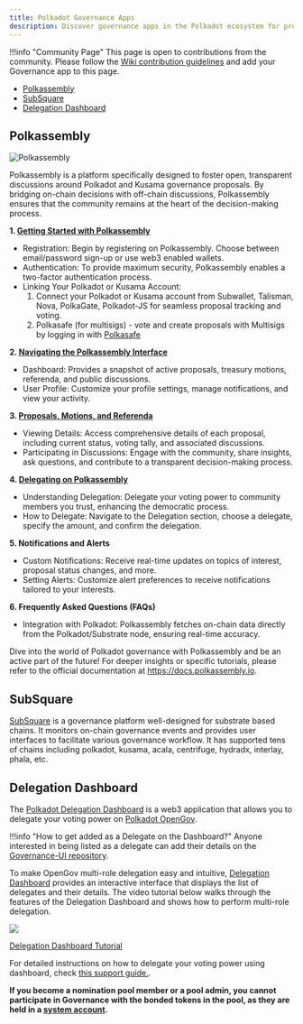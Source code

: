 ```yaml
---
title: Polkadot Governance Apps
description: Discover governance apps in the Polkadot ecosystem for proposals and voting.
---
```


!!!info "Community Page"
    This page is open to contributions from the community. Please follow the [Wiki contribution guidelines](https://github.com/w3f/polkadot-wiki#contributing-to-documentation) and add your Governance app to this page.

- [Polkassembly](#polkassembly)
- [SubSquare](#subsquare)
- [Delegation Dashboard](#delegation-dashboard)

## Polkassembly

![Polkassembly](https://github.com/w3f/polkadot-wiki/assets/874046/f2fc1032-ba81-465a-896c-51bd35efd435)

Polkassembly is a platform specifically designed to foster open, transparent discussions around
Polkadot and Kusama governance proposals. By bridging on-chain decisions with off-chain discussions,
Polkassembly ensures that the community remains at the heart of the decision-making process.

**1. [Getting Started with Polkassembly](https://polkadot.polkassembly.io/)**

  - Registration: Begin by registering on Polkassembly. Choose between email/password sign-up or use
  web3 enabled wallets.
  - Authentication: To provide maximum security, Polkassembly enables a two-factor authentication
  process.
  - Linking Your Polkadot or Kusama Account:
    1. Connect your Polkadot or Kusama account from Subwallet, Talisman, Nova, PolkaGate, Polkadot-JS
     for seamless proposal tracking and voting.
    2. Polkasafe (for multisigs) - vote and create proposals with Multisigs by logging in with [Polkasafe](https://polkasafe.xyz/)

**2. [Navigating the Polkassembly Interface](https://polkadot.polkassembly.io/opengov)**

  - Dashboard: Provides a snapshot of active proposals, treasury motions, referenda, and public
  discussions.
  - User Profile: Customize your profile settings, manage notifications, and view your activity.

**3. [Proposals, Motions, and Referenda](https://polkadot.polkassembly.io/big-spender)**

  - Viewing Details: Access comprehensive details of each proposal, including current status, voting
  tally, and associated discussions.
  - Participating in Discussions: Engage with the community, share insights, ask questions, and contribute to a transparent decision-making process.

**4. [Delegating on Polkassembly](https://polkadot.polkassembly.io/delegation)**

  - Understanding Delegation: Delegate your voting power to community members you trust, enhancing the
  democratic process.
  - How to Delegate: Navigate to the Delegation section, choose a delegate, specify the amount, and confirm the delegation.

**5. Notifications and Alerts**

  - Custom Notifications: Receive real-time updates on topics of interest, proposal status changes,
  and more.
  - Setting Alerts: Customize alert preferences to receive notifications tailored to your interests.

**6. Frequently Asked Questions (FAQs)**

  - Integration with Polkadot: Polkassembly fetches on-chain data directly from the Polkadot/Substrate node, ensuring real-time accuracy.

Dive into the world of Polkadot governance with Polkassembly and be an active part of the future!
For deeper insights or specific tutorials, please refer to the official documentation at https://docs.polkassembly.io.

## SubSquare

[SubSquare](https://subsquare.io/) is a governance platform well-designed for substrate based chains. It monitors on-chain
governance events and provides user interfaces to facilitate various governance workflow. It has supported tens of chains including polkadot, kusama, acala, centrifuge, hydradx, interlay, phala, etc. 

## Delegation Dashboard

The [Polkadot Delegation Dashboard](https://delegation.polkadot.network/) is a web3 application that
allows you to delegate your voting power on [Polkadot OpenGov](../learn/learn-polkadot-opengov.md).

!!!info "How to get added as a Delegate on the Dashboard?"
    Anyone interested in being listed as a delegate can add their details on the [Governance-UI repository](https://github.com/paritytech/governance-ui/blob/main/assets/data/polkadot/delegates.json).

To make OpenGov multi-role delegation easy and intuitive,
[Delegation Dashboard](https://delegation.polkadot.network/) provides an interactive interface that
displays the list of delegates and their details. The video tutorial below walks through the
features of the Delegation Dashboard and shows how to perform multi-role delegation.

<div class="row">
  <!-- Card 1 -->
  <a 
    href="https://www.youtube.com/watch?v=RapBYZc5ZPo" 
    class="card-container" 
    data-aos="fade-up" 
    data-aos-delay="100" 
    style="width: 300px; height: 300px;"
  >
    <img src="https://img.youtube.com/vi/RapBYZc5ZPo/0.jpg" class="card-image" />
    <p class="card-title">Delegation Dashboard Tutorial</p>
  </a>
</div>

For detailed instructions on how to delegate your voting power using dashboard, check
[this support guide.](https://support.polkadot.network/support/solutions/articles/65000184776-polkadot-js-ui-how-to-delegate-your-voting-power-on-polkadot-opengov).

**If you become a nomination pool member or a pool admin, you cannot participate in Governance with
the bonded tokens in the pool, as they are held in a
[system account](../learn/learn-account-advanced.md#system-accounts).**
